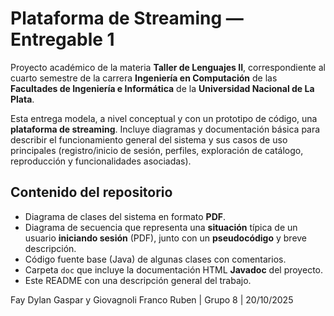 # Plataforma de Streaming — Entregable 1

Proyecto académico de la materia **Taller de Lenguajes II**, correspondiente al cuarto semestre de la carrera **Ingeniería en Computación** de las **Facultades de Ingeniería e Informática** de la **Universidad Nacional de La Plata**.

Esta entrega modela, a nivel conceptual y con un prototipo de código, una **plataforma de streaming**. Incluye diagramas y documentación básica para describir el funcionamiento general del sistema y sus casos de uso principales (registro/inicio de sesión, perfiles, exploración de catálogo, reproducción y funcionalidades asociadas).

## Contenido del repositorio
- Diagrama de clases del sistema en formato **PDF**.
- Diagrama de secuencia que representa una **situación** típica de un usuario **iniciando sesión** (PDF), junto con un **pseudocódigo** y breve descripción.
- Código fuente base (Java) de algunas clases con comentarios.
- Carpeta `doc` que incluye la documentación HTML **Javadoc** del proyecto.
- Este README con una descripción general del trabajo.


Fay Dylan Gaspar y Giovagnoli Franco Ruben | Grupo 8 | 20/10/2025